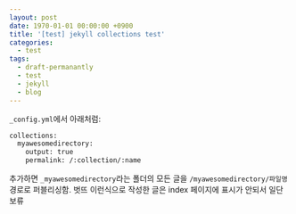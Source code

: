 ```yaml
---
layout: post
date: 1970-01-01 00:00:00 +0900
title: '[test] jekyll collections test'
categories:
  - test
tags:
  - draft-permanantly
  - test
  - jekyll
  - blog
---
```


`_config.yml`에서 아래처럼:

```bash
collections:
  myawesomedirectory:
    output: true
    permalink: /:collection/:name
```

추가하면 `_myawesomedirectory`라는 폴더의 모든 글을 `/myawesomedirectory/파일명` 경로로 퍼블리싱함.
벗뜨 이런식으로 작성한 글은 index 페이지에 표시가 안되서 일단 보류
